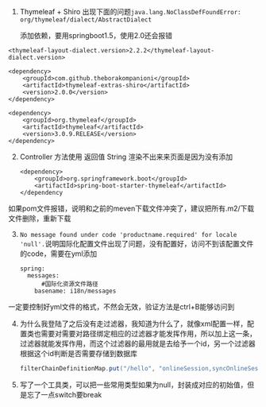 1. Thymeleaf  + Shiro 出现下面的问题`java.lang.NoClassDefFoundError: org/thymeleaf/dialect/AbstractDialect`

   添加依赖，要用springboot1.5，使用2.0还会报错

```
<thymeleaf-layout-dialect.version>2.2.2</thymeleaf-layout-dialect.version>
```

```
<dependency>
    <groupId>com.github.theborakompanioni</groupId>
    <artifactId>thymeleaf-extras-shiro</artifactId>
    <version>2.0.0</version>
</dependency>
```

```
<dependency>
    <groupId>org.thymeleaf</groupId>
    <artifactId>thymeleaf</artifactId>
    <version>3.0.9.RELEASE</version>
</dependency>
```

2. Controller 方法使用 返回值 String 渲染不出来来页面是因为没有添加

   ```
   <dependency>
       <groupId>org.springframework.boot</groupId>
       <artifactId>spring-boot-starter-thymeleaf</artifactId>
   </dependency
   ```

如果pom文件报错，说明和之前的meven下载文件冲突了，建议把所有.m2/下载文件删除，重新下载

3. `No message found under code 'productname.required' for locale 'null'.`说明国际化配置文件出现了问题，没有配置好，访问不到该配置文件的code，需要在yml添加

   ```
   spring:
     messages:
         #国际化资源文件路径
       basename: i18n/messages
   ```

一定要控制好yml文件的格式，不然会无效，验证方法是ctrl+B能够访问到



4. 为什么我登陆了之后没有走过滤器，我知道为什么了，就像xml配置一样，配置类也需要对需要对路径绑定相应的过滤器才能发挥作用，所以加上这一条，过滤器就能发挥作用，而这个过滤器的最用就是去给予一个id，另一个过滤器根据这个id判断是否需要存储到数据库

   ```java
   filterChainDefinitionMap.put("/hello", "onlineSession,syncOnlineSession");
   ```

5. 写了一个工具类，可以把一些常用类型如果为null，封装成对应的初始值，但是忘了一点switch要break